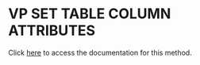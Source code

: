 <!---->
# VP SET TABLE COLUMN ATTRIBUTES

Click [here](https://developer.4d.com/docs/ViewPro/commands/vp-set-table-column-attributes) to access the documentation for this method.

